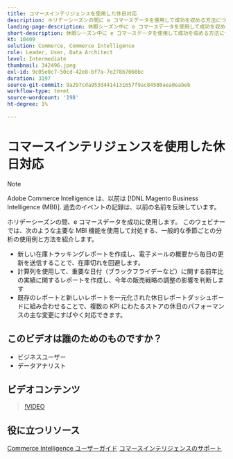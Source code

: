 ```yaml
---
title: コマースインテリジェンスを使用した休日対応
description: ホリデーシーズンの間に e コマースデータを使用して成功を収める方法については、このウェビナーをご覧ください。
landing-page-description: 休暇シーズン中に e コマースデータを使用して成功を収める方法については、録画済みのウェビナーをご覧ください。
short-description: 休暇シーズン中に e コマースデータを使用して成功を収める方法については、録画済みのウェビナーをご覧ください。
kt: 10409
solution: Commerce, Commerce Intelligence
role: Leader, User, Data Architect
level: Intermediate
thumbnail: 342496.jpeg
exl-id: 9c05e0c7-50cd-42e8-bf7a-7e278b7060bc
duration: 3197
source-git-commit: 9a297cda953d4414131657f9ac84580aea0eabeb
workflow-type: tm+mt
source-wordcount: '198'
ht-degree: 1%

---
```


# コマースインテリジェンスを使用した休日対応

>[!NOTE]
>
>Adobe Commerce Intelligence は、以前は [!DNL Magento Business Intelligence (MBI)]. 過去のイベントの記録は、以前の名前を反映しています。

ホリデーシーズンの間、e コマースデータを成功に使用します。 このウェビナーでは、次のような主要な MBI 機能を使用して対処する、一般的な季節ごとの分析の使用例と方法を紹介します。

- 新しい在庫トラッキングレポートを作成し、電子メールの概要から毎日の更新を送信することで、在庫切れを回避します。
- 計算列を使用して、重要な日付（ブラックフライデーなど）に関する前年比の実績に関するレポートを作成し、今年の販売戦略の調整の影響を判断します
- 既存のレポートと新しいレポートを一元化された休日レポートダッシュボードに組み合わせることで、複数の KPI にわたるストアの休日のパフォーマンスの主な変更にすばやく対応できます。

## このビデオは誰のためのものですか？

- ビジネスユーザー
- データアナリスト

## ビデオコンテンツ

>[!VIDEO](https://video.tv.adobe.com/v/342496?quality=12&learn=on)

## 役に立つリソース

[Commerce Intelligence ユーザーガイド](https://experienceleague.adobe.com/docs/commerce-business-intelligence/mbi/guide-overview.html?lang=ja)
[コマースインテリジェンスのサポート](https://experienceleague.adobe.com/docs/commerce-knowledge-base/kb/troubleshooting/miscellaneous/mbi-service-policies.html)
